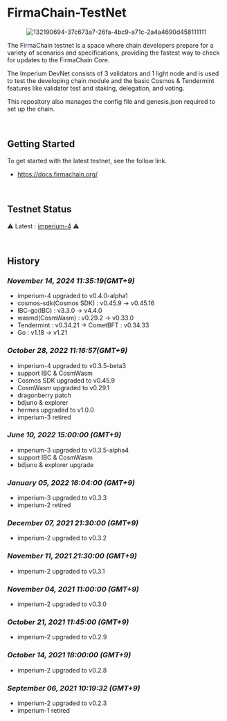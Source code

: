 # FirmaChain-TestNet


<center>

![132190694-37c673a7-26fa-4bc9-a71c-2a4a4690d458111111](https://user-images.githubusercontent.com/5277080/132265516-b6373d15-133c-41f3-a093-a93c34155c13.png) 

</center>

The FirmaChain testnet is a space where chain developers prepare for a variety of scenarios and specifications, providing the fastest way to check for updates to the FirmaChain Core.

The Imperium DevNet consists of 3 validators and 1 light node and is used to test the developing chain module and the basic Cosmos & Tendermint features like validator test and staking, delegation, and voting.

This repository also manages the config file and genesis.json required to set up the chain.

<br>

## Getting Started
To get started with the latest testnet, see the follow link.
- https://docs.firmachain.org/

<br>

## Testnet Status

⚠️ Latest : [imperium-4](./imperium-4) ⚠️

<br>

## History

### *November 14, 2024 11:35:19(GMT+9)*
- imperium-4 upgraded to v0.4.0-alpha1
- cosmos-sdk(Cosmos SDK) : v0.45.9 -> v0.45.16
- IBC-go(IBC) : v3.3.0 -> v4.4.0
- wasmd(CosmWasm) : v0.29.2 -> v0.33.0
- Tendermint : v0.34.21 -> CometBFT : v0.34.33
- Go : v1.18 -> v1.21

### *October 28, 2022 11:16:57(GMT+9)*
- imperium-4 upgraded to v0.3.5-beta3
- support IBC & CosmWasm
- Cosmos SDK upgraded to v0.45.9
- CosmWasm upgraded to v0.29.1
- dragonberry patch
- bdjuno & explorer
- hermes upgraded to v1.0.0
- imperium-3 retired

### *June 10, 2022 15:00:00 (GMT+9)*
- imperium-3 upgraded to v0.3.5-alpha4
- support IBC & CosmWasm
- bdjuno & explorer upgrade

### *January 05, 2022 16:04:00 (GMT+9)*
- imperium-3 upgraded to v0.3.3
- imperium-2 retired

### *December 07, 2021 21:30:00 (GMT+9)*
- imperium-2 upgraded to v0.3.2

### *November 11, 2021 21:30:00 (GMT+9)*
- imperium-2 upgraded to v0.3.1

### *November 04, 2021 11:00:00 (GMT+9)*
- imperium-2 upgraded to v0.3.0

### *October 21, 2021 11:45:00 (GMT+9)*
- imperium-2 upgraded to v0.2.9

### *October 14, 2021 18:00:00 (GMT+9)*
- imperium-2 upgraded to v0.2.8

### *September 06, 2021 10:19:32 (GMT+9)*
- imperium-2 upgraded to v0.2.3
- imperium-1 retired


